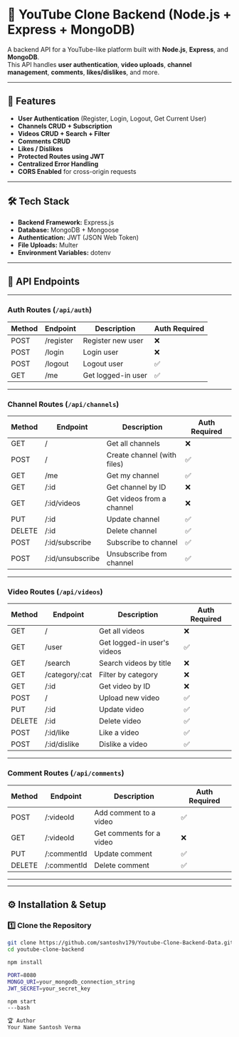 # 🎥 YouTube Clone Backend (Node.js + Express + MongoDB)

A backend API for a YouTube-like platform built with **Node.js**, **Express**, and **MongoDB**.  
This API handles **user authentication**, **video uploads**, **channel management**, **comments**, **likes/dislikes**, and more.

---

## 🚀 Features

- **User Authentication** (Register, Login, Logout, Get Current User)
- **Channels CRUD + Subscription**
- **Videos CRUD + Search + Filter**
- **Comments CRUD**
- **Likes / Dislikes**
- **Protected Routes using JWT**
- **Centralized Error Handling**
- **CORS Enabled** for cross-origin requests

---

## 🛠 Tech Stack

- **Backend Framework:** Express.js
- **Database:** MongoDB + Mongoose
- **Authentication:** JWT (JSON Web Token)
- **File Uploads:** Multer
- **Environment Variables:** dotenv

---
## 📡 API Endpoints

---

### **Auth Routes** (`/api/auth`)

| Method | Endpoint   | Description         | Auth Required |
|--------|-----------|---------------------|--------------|
| POST   | /register | Register new user   | ❌           |
| POST   | /login    | Login user          | ❌           |
| POST   | /logout   | Logout user         | ✅           |
| GET    | /me       | Get logged-in user  | ✅           |

---

### **Channel Routes** (`/api/channels`)

| Method | Endpoint            | Description                   | Auth Required |
|--------|--------------------|--------------------------------|--------------|
| GET    | /                  | Get all channels              | ❌           |
| POST   | /                  | Create channel (with files)   | ✅           |
| GET    | /me                | Get my channel                | ✅           |
| GET    | /:id               | Get channel by ID             | ❌           |
| GET    | /:id/videos        | Get videos from a channel     | ❌           |
| PUT    | /:id               | Update channel                | ✅           |
| DELETE | /:id               | Delete channel                | ✅           |
| POST   | /:id/subscribe     | Subscribe to channel          | ✅           |
| POST   | /:id/unsubscribe   | Unsubscribe from channel      | ✅           |

---

### **Video Routes** (`/api/videos`)

| Method | Endpoint           | Description                   | Auth Required |
|--------|-------------------|--------------------------------|--------------|
| GET    | /                 | Get all videos                 | ❌           |
| GET    | /user             | Get logged-in user's videos    | ✅           |
| GET    | /search           | Search videos by title         | ❌           |
| GET    | /category/:cat    | Filter by category             | ❌           |
| GET    | /:id              | Get video by ID                | ❌           |
| POST   | /                 | Upload new video               | ✅           |
| PUT    | /:id              | Update video                   | ✅           |
| DELETE | /:id              | Delete video                   | ✅           |
| POST   | /:id/like         | Like a video                   | ✅           |
| POST   | /:id/dislike      | Dislike a video                | ✅           |

---

### **Comment Routes** (`/api/comments`)

| Method | Endpoint         | Description                  | Auth Required |
|--------|-----------------|------------------------------|--------------|
| POST   | /:videoId       | Add comment to a video       | ✅           |
| GET    | /:videoId       | Get comments for a video     | ❌           |
| PUT    | /:commentId     | Update comment               | ✅           |
| DELETE | /:commentId     | Delete comment               | ✅           |

---


---

## ⚙️ Installation & Setup

### 1️⃣ Clone the Repository
```bash
git clone https://github.com/santoshv179/Youtube-Clone-Backend-Data.git
cd youtube-clone-backend

npm install

PORT=8080
MONGO_URI=your_mongodb_connection_string
JWT_SECRET=your_secret_key

npm start
---bash

🏆 Author
Your Name Santosh Verma